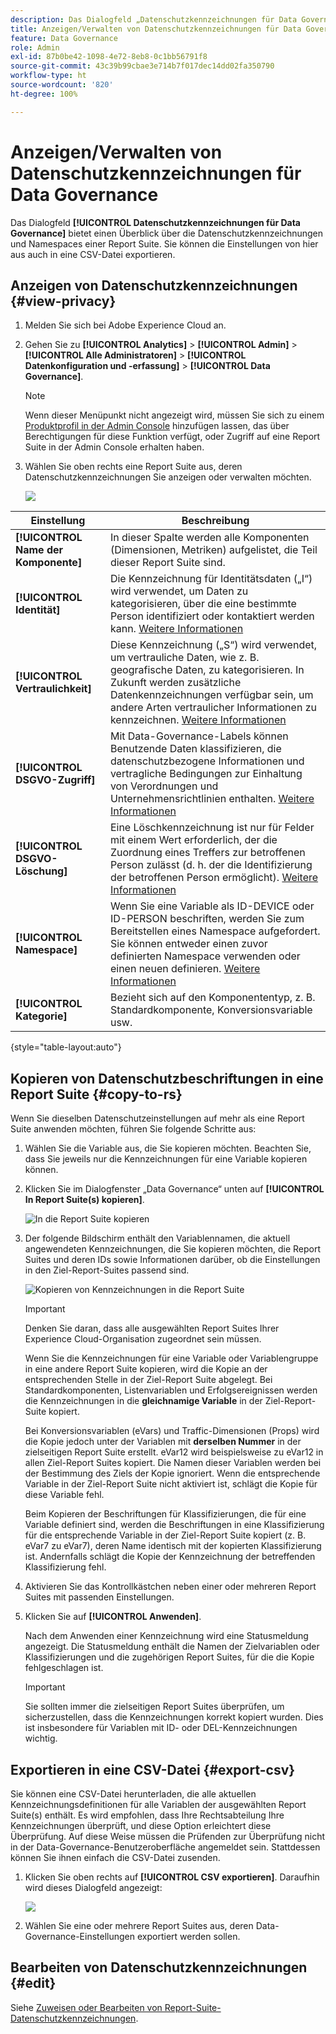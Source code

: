 ```yaml
---
description: Das Dialogfeld „Datenschutzkennzeichnungen für Data Governance“ bietet einen Überblick über die Datenschutzkennzeichnungen und Namespaces einer Report Suite. Sie können die Einstellungen von hier aus auch in eine CSV-Datei exportieren.
title: Anzeigen/Verwalten von Datenschutzkennzeichnungen für Data Governance
feature: Data Governance
role: Admin
exl-id: 87b0be42-1098-4e72-8eb8-0c1bb56791f8
source-git-commit: 43c39b99cbae3e714b7f017dec14dd02fa350790
workflow-type: ht
source-wordcount: '820'
ht-degree: 100%

---
```


# Anzeigen/Verwalten von Datenschutzkennzeichnungen für Data Governance

Das Dialogfeld **[!UICONTROL Datenschutzkennzeichnungen für Data Governance]** bietet einen Überblick über die Datenschutzkennzeichnungen und Namespaces einer Report Suite. Sie können die Einstellungen von hier aus auch in eine CSV-Datei exportieren.

## Anzeigen von Datenschutzkennzeichnungen {#view-privacy}

1. Melden Sie sich bei Adobe Experience Cloud an.
2. Gehen Sie zu **[!UICONTROL Analytics]** > **[!UICONTROL Admin]** > **[!UICONTROL Alle Administratoren]** > **[!UICONTROL Datenkonfiguration und -erfassung]** > **[!UICONTROL Data Governance]**.

   >[!NOTE]
   >
   >Wenn dieser Menüpunkt nicht angezeigt wird, müssen Sie sich zu einem [Produktprofil in der Admin Console](https://experienceleague.adobe.com/docs/analytics/admin/admin-console/permissions/product-profile.html?lang=de) hinzufügen lassen, das über Berechtigungen für diese Funktion verfügt, oder Zugriff auf eine Report Suite in der Admin Console erhalten haben.

3. Wählen Sie oben rechts eine Report Suite aus, deren Datenschutzkennzeichnungen Sie anzeigen oder verwalten möchten.

   ![](assets/privacy_labeling.png)

| Einstellung | Beschreibung |
| --- | --- |
| **[!UICONTROL Name der Komponente]** | In dieser Spalte werden alle Komponenten (Dimensionen, Metriken) aufgelistet, die Teil dieser Report Suite sind. |
| **[!UICONTROL Identität]** | Die Kennzeichnung für Identitätsdaten („I“) wird verwendet, um Daten zu kategorisieren, über die eine bestimmte Person identifiziert oder kontaktiert werden kann. [Weitere Informationen](https://experienceleague.adobe.com/docs/analytics/admin/data-governance/data-labels/gdpr-labels.html?lang=de#data-privacy-identity-labels) |
| **[!UICONTROL Vertraulichkeit]** | Diese Kennzeichnung („S“) wird verwendet, um vertrauliche Daten, wie z. B. geografische Daten, zu kategorisieren. In Zukunft werden zusätzliche Datenkennzeichnungen verfügbar sein, um andere Arten vertraulicher Informationen zu kennzeichnen. [Weitere Informationen](https://experienceleague.adobe.com/docs/analytics/admin/data-governance/data-labels/gdpr-labels.html?lang=de#sensitive-data-labels) |
| **[!UICONTROL DSGVO-Zugriff]** | Mit Data-Governance-Labels können Benutzende Daten klassifizieren, die datenschutzbezogene Informationen und vertragliche Bedingungen zur Einhaltung von Verordnungen und Unternehmensrichtlinien enthalten. [Weitere Informationen](https://experienceleague.adobe.com/docs/analytics/admin/data-governance/data-labels/gdpr-labels.html?lang=de#data-privacy-access-labels) |
| **[!UICONTROL DSGVO-Löschung]** | Eine Löschkennzeichnung ist nur für Felder mit einem Wert erforderlich, der die Zuordnung eines Treffers zur betroffenen Person zulässt (d. h. der die Identifizierung der betroffenen Person ermöglicht). [Weitere Informationen](https://experienceleague.adobe.com/docs/analytics/admin/data-governance/data-labels/gdpr-labels.html?lang=de#data-privacy-delete-labels) |
| **[!UICONTROL Namespace]** | Wenn Sie eine Variable als ID-DEVICE oder ID-PERSON beschriften, werden Sie zum Bereitstellen eines Namespace aufgefordert. Sie können entweder einen zuvor definierten Namespace verwenden oder einen neuen definieren. [Weitere Informationen](https://experienceleague.adobe.com/docs/analytics/admin/data-governance/data-labels/gdpr-labels.html?lang=de#provide-namespace) |
| **[!UICONTROL Kategorie]** | Bezieht sich auf den Komponententyp, z. B. Standardkomponente, Konversionsvariable usw. |

{style="table-layout:auto"}

## Kopieren von Datenschutzbeschriftungen in eine Report Suite  {#copy-to-rs}

Wenn Sie dieselben Datenschutzeinstellungen auf mehr als eine Report Suite anwenden möchten, führen Sie folgende Schritte aus:

1. Wählen Sie die Variable aus, die Sie kopieren möchten. Beachten Sie, dass Sie jeweils nur die Kennzeichnungen für eine Variable kopieren können.
1. Klicken Sie im Dialogfenster „Data Governance“ unten auf **[!UICONTROL In Report Suite(s) kopieren]**.

   ![In die Report Suite kopieren](assets/copy_to_reportsuite.png)

1. Der folgende Bildschirm enthält den Variablennamen, die aktuell angewendeten Kennzeichnungen, die Sie kopieren möchten, die Report Suites und deren IDs sowie Informationen darüber, ob die Einstellungen in den Ziel-Report-Suites passend sind.

   ![Kopieren von Kennzeichnungen in die Report Suite](assets/copy_to_rs.png)

   >[!IMPORTANT]
   >
   >Denken Sie daran, dass alle ausgewählten Report Suites Ihrer Experience Cloud-Organisation zugeordnet sein müssen.

   Wenn Sie die Kennzeichnungen für eine Variable oder Variablengruppe in eine andere Report Suite kopieren, wird die Kopie an der entsprechenden Stelle in der Ziel-Report Suite abgelegt. Bei Standardkomponenten, Listenvariablen und Erfolgsereignissen werden die Kennzeichnungen in die **gleichnamige Variable** in der Ziel-Report-Suite kopiert.

   Bei Konversionsvariablen (eVars) und Traffic-Dimensionen (Props) wird die Kopie jedoch unter der Variablen mit **derselben Nummer** in der zielseitigen Report Suite erstellt. eVar12 wird beispielsweise zu eVar12 in allen Ziel-Report Suites kopiert. Die Namen dieser Variablen werden bei der Bestimmung des Ziels der Kopie ignoriert. Wenn die entsprechende Variable in der Ziel-Report Suite nicht aktiviert ist, schlägt die Kopie für diese Variable fehl.

   Beim Kopieren der Beschriftungen für Klassifizierungen, die für eine Variable definiert sind, werden die Beschriftungen in eine Klassifizierung für die entsprechende Variable in der Ziel-Report Suite kopiert (z. B. eVar7 zu eVar7), deren Name identisch mit der kopierten Klassifizierung ist. Andernfalls schlägt die Kopie der Kennzeichnung der betreffenden Klassifizierung fehl.

1. Aktivieren Sie das Kontrollkästchen neben einer oder mehreren Report Suites mit passenden Einstellungen.
1. Klicken Sie auf **[!UICONTROL Anwenden]**.

   Nach dem Anwenden einer Kennzeichnung wird eine Statusmeldung angezeigt. Die Statusmeldung enthält die Namen der Zielvariablen oder Klassifizierungen und die zugehörigen Report Suites, für die die Kopie fehlgeschlagen ist.

   >[!IMPORTANT]
   >
   >Sie sollten immer die zielseitigen Report Suites überprüfen, um sicherzustellen, dass die Kennzeichnungen korrekt kopiert wurden. Dies ist insbesondere für Variablen mit ID- oder DEL-Kennzeichnungen wichtig.

## Exportieren in eine CSV-Datei {#export-csv}

Sie können eine CSV-Datei herunterladen, die alle aktuellen Kennzeichnungsdefinitionen für alle Variablen der ausgewählten Report Suite(s) enthält. Es wird empfohlen, dass Ihre Rechtsabteilung Ihre Kennzeichnungen überprüft, und diese Option erleichtert diese Überprüfung. Auf diese Weise müssen die Prüfenden zur Überprüfung nicht in der Data-Governance-Benutzeroberfläche angemeldet sein. Stattdessen können Sie ihnen einfach die CSV-Datei zusenden.

1. Klicken Sie oben rechts auf **[!UICONTROL CSV exportieren]**. Daraufhin wird dieses Dialogfeld angezeigt:

   ![](assets/export_csv.png)

1. Wählen Sie eine oder mehrere Report Suites aus, deren Data-Governance-Einstellungen exportiert werden sollen.

## Bearbeiten von Datenschutzkennzeichnungen {#edit}

Siehe [Zuweisen oder Bearbeiten von Report-Suite-Datenschutzkennzeichnungen](/help/admin/admin/c-data-governance/data-labeling/gdpr-setup-reportsuite.md).
